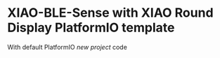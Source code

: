 # XIAO-BLE-Sense with XIAO Round Display PlatformIO template

With default PlatformIO *new project* code